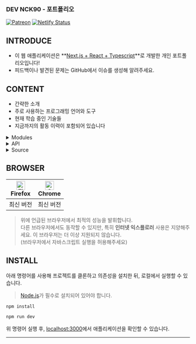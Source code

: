 ### DEV NCK90 - 포트폴리오

[![Patreon](https://img.shields.io/badge/Sponsor-Patreon-critical)](https://www.patreon.com/bePatron?u=64697816)
[![Netlify Status](https://api.netlify.com/api/v1/badges/bde60b00-46fd-46f9-89fa-b2810b530d43/deploy-status)](https://app.netlify.com/sites/devnck90/deploys)

## INTRODUCE
- 이 웹 애플리케이션은 **<u>Next.js + React + Typescript</u>**로 개발한 개인 포트폴리오입니다!
- 피드백이나 발견된 문제는 GitHub에서 이슈를 생성해 알려주세요.

## CONTENT 
- 간략한 소개
- 주로 사용하는 프로그래밍 언어와 도구
- 현재 학습 중인 기술들
- 지금까지의 활동 이력이 포함되어 있습니다



<details><summary>Modules</summary>

- classnames
- next
- react
- react-dom
- waait
</details>

<details><summary>API</summary>

> 사용한 외부 API 목록이 여기에 표시됩니다.

</details>

<details><summary>Source</summary>

  > 자세한 정보는 포트폴리오의 라이선스 페이지에서 확인 가능합니다.
  
- [이미지 출처](https://pixabay.com/)
- [아이콘 출처](https://www.flaticon.com/)
</details>

## BROWSER

| [<img src="https://raw.githubusercontent.com/alrra/browser-logos/master/src/firefox/firefox_48x48.png" alt="Firefox" width="24px" height="24px" />](http://godban.github.io/browsers-support-badges/)<br/>Firefox | [<img src="https://raw.githubusercontent.com/alrra/browser-logos/master/src/chrome/chrome_48x48.png" alt="Chrome" width="24px" height="24px" />](http://godban.github.io/browsers-support-badges/)<br/>Chrome |
| --------- | --------- |
| 최신 버전 | 최신 버전 |

> 위에 언급된 브라우저에서 최적의 성능을 발휘합니다.<br>
다른 브라우저에서도 동작할 수 있지만, 특히 **인터넷 익스플로러** 사용은 지양해주세요. 이 브라우저는 더 이상 지원되지 않습니다.<br>
(브라우저에서 자바스크립트 실행을 허용해주세요)

## INSTALL
아래 명령어를 사용해 프로젝트를 클론하고 의존성을 설치한 뒤, 로컬에서 실행할 수 있습니다.
> [Node.js](https://nodejs.org/ko/)가 필수로 설치되어 있어야 합니다.

```bash
npm install
```
```bash
npm run dev
```
위 명령어 실행 후, [localhost:3000](http://localhost:3000)에서 애플리케이션을 확인할 수 있습니다.

---
